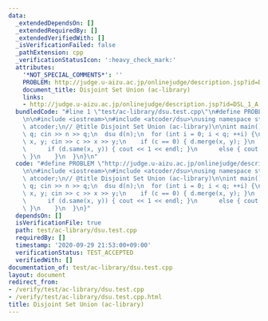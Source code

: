 ```yaml
---
data:
  _extendedDependsOn: []
  _extendedRequiredBy: []
  _extendedVerifiedWith: []
  _isVerificationFailed: false
  _pathExtension: cpp
  _verificationStatusIcon: ':heavy_check_mark:'
  attributes:
    '*NOT_SPECIAL_COMMENTS*': ''
    PROBLEM: http://judge.u-aizu.ac.jp/onlinejudge/description.jsp?id=DSL_1_A
    document_title: Disjoint Set Union (ac-library)
    links:
    - http://judge.u-aizu.ac.jp/onlinejudge/description.jsp?id=DSL_1_A
  bundledCode: "#line 1 \"test/ac-library/dsu.test.cpp\"\n#define PROBLEM \"http://judge.u-aizu.ac.jp/onlinejudge/description.jsp?id=DSL_1_A\"\
    \n\n#include <iostream>\n#include <atcoder/dsu>\nusing namespace std;\nusing namespace\
    \ atcoder;\n// @title Disjoint Set Union (ac-library)\n\nint main() {\n  int n,\
    \ q; cin >> n >> q;\n  dsu d(n);\n  for (int i = 0; i < q; ++i) {\n    int c,\
    \ x, y; cin >> c >> x >> y;\n    if (c == 0) { d.merge(x, y); }\n    else {\n\
    \      if (d.same(x, y)) { cout << 1 << endl; }\n      else { cout << 0 << endl;\
    \ }\n    }\n  }\n}\n"
  code: "#define PROBLEM \"http://judge.u-aizu.ac.jp/onlinejudge/description.jsp?id=DSL_1_A\"\
    \n\n#include <iostream>\n#include <atcoder/dsu>\nusing namespace std;\nusing namespace\
    \ atcoder;\n// @title Disjoint Set Union (ac-library)\n\nint main() {\n  int n,\
    \ q; cin >> n >> q;\n  dsu d(n);\n  for (int i = 0; i < q; ++i) {\n    int c,\
    \ x, y; cin >> c >> x >> y;\n    if (c == 0) { d.merge(x, y); }\n    else {\n\
    \      if (d.same(x, y)) { cout << 1 << endl; }\n      else { cout << 0 << endl;\
    \ }\n    }\n  }\n}"
  dependsOn: []
  isVerificationFile: true
  path: test/ac-library/dsu.test.cpp
  requiredBy: []
  timestamp: '2020-09-29 21:53:00+09:00'
  verificationStatus: TEST_ACCEPTED
  verifiedWith: []
documentation_of: test/ac-library/dsu.test.cpp
layout: document
redirect_from:
- /verify/test/ac-library/dsu.test.cpp
- /verify/test/ac-library/dsu.test.cpp.html
title: Disjoint Set Union (ac-library)
---
```

